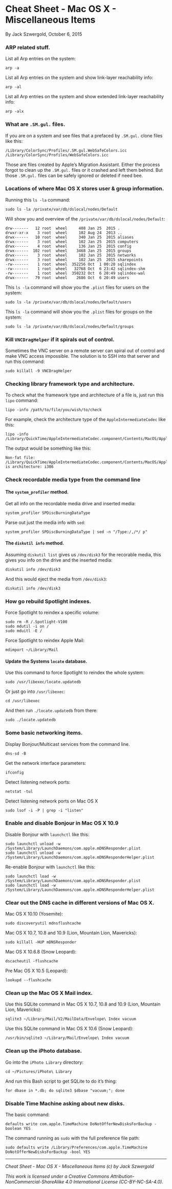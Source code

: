 # Cheat Sheet - Mac OS X - Miscellaneous Items

By Jack Szwergold, October 6, 2015

### ARP related stuff.

List all Arp entries on the system:

    arp -a

List all Arp entries on the system and show link-layer reachability info:

    arp -al

List all Arp entries on the system and show extended link-layer reachability info:

    arp -alx

### What are `.SM.gul.` files.

If you are on a system and see files that a prefaced by `.SM.gul.` clone files like this:

	/Library/ColorSync/Profiles/.SM.gul.WebSafeColors.icc
	/Library/ColorSync/Profiles/WebSafeColors.icc

Those are files created by Apple’s Migration Assistant. Either the process forgot to clean up the `.SM.gul.` files or it crashed and left them behind. But those `.SM.gul.` files can be safely ignored or deleted if need bee.

### Locations of where Mac OS X stores user & group information.

Running this `ls -la` command:

	sudo ls -la /private/var/db/dslocal/nodes/Default

Will show you and overview of the `/private/var/db/dslocal/nodes/Default`:

	drw-------   12 root  wheel     408 Jan 25  2015 .
	drwxr-xr-x    3 root  wheel     102 Aug 24  2013 ..
	drwx------   10 root  wheel     340 Jan 25  2015 aliases
	drwx------    3 root  wheel     102 Jan 25  2015 computers
	drwx------    4 root  wheel     136 Jan 25  2015 config
	drwx------  102 root  wheel    3468 Jan 25  2015 groups
	drwx------    3 root  wheel     102 Jan 25  2015 networks
	drwx------    3 root  wheel     102 Jan 25  2015 sharepoints
	-rw-------    1 root  wheel  352256 Oct  1 00:20 sqlindex
	-rw-------    1 root  wheel   32768 Oct  6 23:42 sqlindex-shm
	-rw-------    1 root  wheel  350232 Oct  6 20:49 sqlindex-wal
	drwx------   79 root  wheel    2686 Oct  6 20:49 users

This `ls -la` command will show you the `.plist` files for users on the system:

	sudo ls -la /private/var/db/dslocal/nodes/Default/users
	
This `ls -la` command will show you the `.plist` files for groups on the system:

	sudo ls -la /private/var/db/dslocal/nodes/Default/groups

### Kill `VNCDragHelper` if it spirals out of control.

Sometimes the VNC server on a remote server can spiral out of control and make VNC access impossible. The solution is to SSH into that server and run this command:

    sudo killall -9 VNCDragHelper

### Checking library framework type and architecture.

To check what the framework type and architecture of a file is, just run this `lipo` command:

    lipo -info /path/to/file/you/wish/to/check

For example, check the architecture type of the `AppleIntermediateCodec` like this:

    lipo -info /Library/QuickTime/AppleIntermediateCodec.component/Contents/MacOS/AppleIntermediateCodec

The output would be something like this:

    Non-fat file: /Library/QuickTime/AppleIntermediateCodec.component/Contents/MacOS/AppleIntermediateCodec is architecture: i386

### Check recordable media type from the command line

#### The `system_profiler` method.

Get all info on the recordable media drive and inserted media:

    system_profiler SPDiscBurningDataType

Parse out just the media info with `sed`:

    system_profiler SPDiscBurningDataType | sed -n "/Type:/,/*/ p"

#### The `diskutil info` method.

Assuming `diskutil list` gives us `/dev/disk3` for the recorable media, this gives you info on the drive and the inserted media:

    diskutil info /dev/disk3

And this would eject the media from `/dev/disk3`:

    diskutil info /dev/disk3

### How go rebuild Spotlight indexes.

Force Spotlight to reindex a specific volume:

	sudo rm -R /.Spotlight-V100
	sudo mdutil -i on /
	sudo mduitl -E / 

Force Spotlight to reindex Apple Mail:

    mdimport ~/Library/Mail

#### Update the Systems `locate` database.

Use this command to force Spotlight to reindex the whole system:

    sudo /usr/libexec/locate.updatedb

Or just go into `/usr/libexec`:

	cd /usr/libexec

And then run `./locate.updatedb` from there:

	sudo ./locate.updatedb

### Some basic networking items.

Display Bonjour/Multicast services from the command line.

    dns-sd -B

Get the network interface parameters:

    ifconfig

Detect listening network ports:

    netstat -tul

Detect listening network ports on Mac OS X

    sudo lsof -i -P | grep -i "listen"

### Enable and disable Bonjour in Mac OS X 10.9

Disable Bonjour with `launchctl` like this:

    sudo launchctl unload -w /System/Library/LaunchDaemons/com.apple.mDNSResponder.plist
    sudo launchctl unload -w /System/Library/LaunchDaemons/com.apple.mDNSResponderHelper.plist

Re-enable Bonjour with `launchctl` like this:

    sudo launchctl load -w /System/Library/LaunchDaemons/com.apple.mDNSResponder.plist
    sudo launchctl load -w /System/Library/LaunchDaemons/com.apple.mDNSResponderHelper.plist

### Clear out the DNS cache in different versions of Mac OS X.

Mac OS X 10.10 (Yosemite):

    sudo discoveryutil mdnsflushcache

Mac OS X 10.7, 10.8 and 10.9 (Lion, Mountain Lion, Mavericks):

    sudo killall -HUP mDNSResponder

Mac OS X 10.6.8 (Snow Leopard):

    dscacheutil -flushcache

Pre Mac OS X 10.5 (Leopard):

    lookupd --flushcache

### Clean up the Mac OS X Mail index.

Use this SQLite command in Mac OS X 10.7, 10.8 and 10.9 (Lion, Mountain Lion, Mavericks):

    sqlite3 ~/Library/Mail/V2/MailData/Envelope\ Index vacuum

Use this SQLite command in Mac OS X 10.6 (Snow Leopard):

    /usr/bin/sqlite3 ~/Library/Mail/Envelope\ Index vacuum


### Clean up the iPhoto database.

Go into the `iPhoto Library` directory:

    cd ~/Pictures/iPhoto\ Library

And run this Bash script to get SQLite to do it’s thing:

    for dbase in *.db; do sqlite3 $dbase "vacuum;"; done


### Disable Time Machine asking about new disks.

The basic command:

    defaults write com.apple.TimeMachine DoNotOfferNewDisksForBackup -boolean YES

The command running as `sudo` with the full preference file path:

    sudo defaults write /Library/Preferences/com.apple.TimeMachine DoNotOfferNewDisksForBackup -bool YES

***

*Cheat Sheet - Mac OS X - Miscellaneous Items (c) by Jack Szwergold*

*This work is licensed under a Creative Commons Attribution-NonCommercial-ShareAlike 4.0 International License (CC-BY-NC-SA-4.0).*
